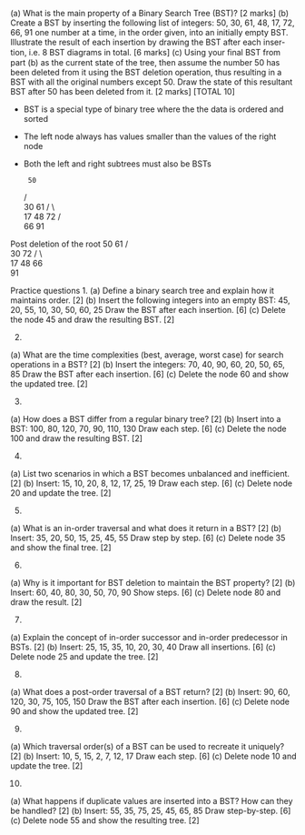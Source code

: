 (a) What is the main property of a Binary Search Tree (BST)? [2 marks]
(b) Create a BST by inserting the following list of integers:
50, 30, 61, 48, 17, 72, 66, 91
one number at a time, in the order given, into an initially empty BST.
Illustrate the result of each insertion by drawing the BST after each inser-
tion, i.e. 8 BST diagrams in total. [6 marks]
(c) Using your ﬁnal BST from part (b) as the current state of the tree, then
assume the number 50 has been deleted from it using the BST deletion operation, thus resulting in a BST with all the original numbers except 50.
Draw the state of this resultant BST after 50 has been deleted from it. [2 marks]
[TOTAL 10]


- BST is a special type of binary tree where the the data is ordered and sorted
- The left node always has values smaller than the values of the right node
- Both the left and right subtrees must also be BSTs

       50
   /       \
 30        61
/  \         \
17 48         72
               /\
              66   91


Post deletion of the root 50
       61
   /       \
 30        72
/  \         \
17 48         66
               \
               91

Practice questions
1.
(a) Define a binary search tree and explain how it maintains order. [2]
(b) Insert the following integers into an empty BST:
45, 20, 55, 10, 30, 50, 60, 25
Draw the BST after each insertion. [6]
(c) Delete the node 45 and draw the resulting BST. [2]

2.
(a) What are the time complexities (best, average, worst case) for search operations in a BST? [2]
(b) Insert the integers:
70, 40, 90, 60, 20, 50, 65, 85
Draw the BST after each insertion. [6]
(c) Delete the node 60 and show the updated tree. [2]

3.
(a) How does a BST differ from a regular binary tree? [2]
(b) Insert into a BST:
100, 80, 120, 70, 90, 110, 130
Draw each step. [6]
(c) Delete the node 100 and draw the resulting BST. [2]

4.
(a) List two scenarios in which a BST becomes unbalanced and inefficient. [2]
(b) Insert:
15, 10, 20, 8, 12, 17, 25, 19
Draw each step. [6]
(c) Delete node 20 and update the tree. [2]

5.
(a) What is an in-order traversal and what does it return in a BST? [2]
(b) Insert:
35, 20, 50, 15, 25, 45, 55
Draw step by step. [6]
(c) Delete node 35 and show the final tree. [2]

6.
(a) Why is it important for BST deletion to maintain the BST property? [2]
(b) Insert:
60, 40, 80, 30, 50, 70, 90
Show steps. [6]
(c) Delete node 80 and draw the result. [2]

7.
(a) Explain the concept of in-order successor and in-order predecessor in BSTs. [2]
(b) Insert:
25, 15, 35, 10, 20, 30, 40
Draw all insertions. [6]
(c) Delete node 25 and update the tree. [2]

8.
(a) What does a post-order traversal of a BST return? [2]
(b) Insert:
90, 60, 120, 30, 75, 105, 150
Draw the BST after each insertion. [6]
(c) Delete node 90 and show the updated tree. [2]

9.
(a) Which traversal order(s) of a BST can be used to recreate it uniquely? [2]
(b) Insert:
10, 5, 15, 2, 7, 12, 17
Draw each step. [6]
(c) Delete node 10 and update the tree. [2]

10.
(a) What happens if duplicate values are inserted into a BST? How can they be handled? [2]
(b) Insert:
55, 35, 75, 25, 45, 65, 85
Draw step-by-step. [6]
(c) Delete node 55 and show the resulting tree. [2]